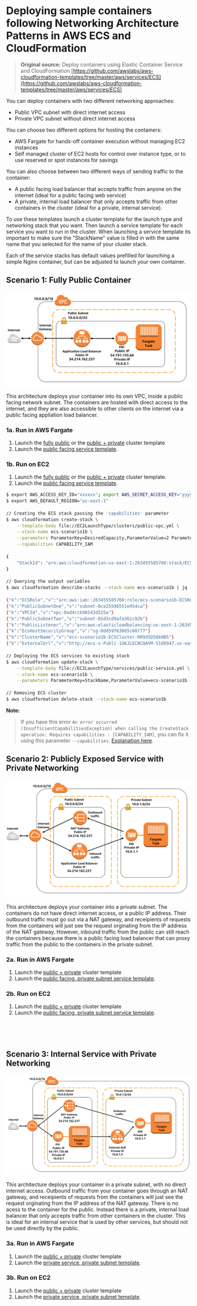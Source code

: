 # Deploying sample containers following Networking Architecture Patterns in AWS ECS and CloudFormation

> **Original source:**
> Deploy containers using Elastic Container Service and CloudFormation
> [https://github.com/awslabs/aws-cloudformation-templates/tree/master/aws/services/ECS](https://github.com/awslabs/aws-cloudformation-templates/tree/master/aws/services/ECS)

You can deploy containers with two different networking approaches:

- Public VPC subnet with direct internet access
- Private VPC subnet without direct internet access

You can choose two different options for hosting the containers:

- AWS Fargate for hands-off container execution without managing EC2 instances
- Self managed cluster of EC2 hosts for control over instance type, or to use reserved or spot instances for savings

You can also choose between two different ways of sending traffic to the container:

- A public facing load balancer that accepts traffic from anyone on the internet (ideal for a public facing web service)
- A private, internal load balancer that only accepts traffic from other containers in the cluster (ideal for a private, internal service).

To use these templates launch a cluster template for the launch type and networking stack that you want. Then launch a service template for each service you want to run in the cluster. When launching a service template its important to make sure the "StackName" value is filled in with the same name that you selected for the name of your cluster stack.

Each of the service stacks has default values prefilled for launching a simple Nginx container, but can be adjusted to launch your own container.

## Scenario 1: Fully Public Container

![public subnet public load balancer](images/public-task-public-loadbalancer.png)

This architecture deploys your container into its own VPC, inside a public facing network subnet. The containers are hosted with direct access to the internet, and they are also accessible to other clients on the internet via a public facing appliation load balancer.

### 1a. Run in AWS Fargate

1. Launch the [fully public](FargateLaunchType/clusters/public-vpc.yml) or the [public + private](FargateLaunchType/clusters/private-vpc.yml) cluster template
2. Launch the [public facing service template](FargateLaunchType/services/public-service.yml).

### 1b. Run on EC2

1. Launch the [fully public](EC2LaunchType/clusters/public-vpc.yml) or the [public + private](EC2LaunchType/clusters/private-vpc.yml) cluster template.
2. Launch the [public facing service template](EC2LaunchType/services/public-service.yml).

```sh
$ export AWS_ACCESS_KEY_ID="xxxxxx"; export AWS_SECRET_ACCESS_KEY="yyyyyyy"
$ export AWS_DEFAULT_REGION="us-east-1"

// Creating the ECS stack passing the 'capabilities' parameter 
$ aws cloudformation create-stack \
    --template-body file://EC2LaunchType/clusters/public-vpc.yml \
    --stack-name ecs-scenario1b \
    --parameters ParameterKey=DesiredCapacity,ParameterValue=2 ParameterKey=MaxSize,ParameterValue=3 ParameterKey=InstanceType,ParameterValue=t2.small \
    --capabilities CAPABILITY_IAM 

{
    "StackId": "arn:aws:cloudformation:us-east-1:263455585760:stack/ECSClusterScenario1b/211c14a0-c070-11ea-9a34-120fbf0f0187"
}

// Querying the output variables
$ aws cloudformation describe-stacks --stack-name ecs-scenario1b | jq -c '.Stacks[].Outputs[] | {k: .OutputKey, v:.OutputValue}'

{"k":"ECSRole","v":"arn:aws:iam::263455585760:role/ecs-scenario1b-ECSRole-NGDBCS882EJA"}
{"k":"PublicSubnetOne","v":"subnet-0ce25596551e954ca"}
{"k":"VPCId","v":"vpc-0ad4ccb98543d525a"}
{"k":"PublicSubnetTwo","v":"subnet-01d3cd9afa361c92b"}
{"k":"PublicListener","v":"arn:aws:elasticloadbalancing:us-east-1:263455585760:listener/app/ecs-s-Publi-1GKJLECNCQAVM/0891d9619f437203/3a20e4f92c2e776f"}
{"k":"EcsHostSecurityGroup","v":"sg-0dd59f63865c60777"}
{"k":"ClusterName","v":"ecs-scenario1b-ECSCluster-RR9d5D58kHB5"}
{"k":"ExternalUrl","v":"http://ecs-s-Publi-1GKJLECNCQAVM-5168947.us-east-1.elb.amazonaws.com"}

// Deploying the ECS services to existing stack
$ aws cloudformation update-stack \
    --template-body file://EC2LaunchType/services/public-service.yml \
    --stack-name ecs-scenario1b \
    --parameters ParameterKey=StackName,ParameterValue=ecs-scenario1b 

// Removing ECS cluster
$ aws cloudformation delete-stack --stack-name ecs-scenario1b
```

**Note:**    
> If you have this error `An error occurred (InsufficientCapabilitiesException) when calling the CreateStack operation: Requires capabilities : [CAPABILITY_IAM]`, you can fix it using this parameter `--capabilities`.
> [Explanation here](https://medium.com/@dalumiller/aws-cloudformation-capabilities-parameter-ab73a373278).

## Scenario 2: Publicly Exposed Service with Private Networking

![private subnet public load balancer](images/private-task-public-loadbalancer.png)

This architecture deploys your container into a private subnet. The containers do not have direct internet access, or a public IP address. Their outbound traffic must go out via a NAT gateway, and receipients of requests from the containers will just see the request orginating from the IP address of the NAT gateway. However, inbound traffic from the public can still reach the containers because there is a public facing load balancer that can proxy traffic from the public to the containers in the private subnet.

### 2a. Run in AWS Fargate

1. Launch the [public + private](FargateLaunchType/clusters/private-vpc.yml) cluster template
2. Launch the [public facing, private subnet service template](FargateLaunchType/services/private-subnet-public-service.yml).

### 2b. Run on EC2

1. Launch the [public + private](EC2LaunchType/clusters/private-vpc.yml) cluster template
2. Launch the [public facing, private subnet service template](EC2LaunchType/services/public-service.yml).

&nbsp;

&nbsp;

## Scenario 3: Internal Service with Private Networking

![private subnet private load balancer](images/private-task-private-loadbalancer.png)

This architecture deploys your container in a private subnet, with no direct internet access. Outbound traffic from your container goes through an NAT gateway, and receipients of requests from the containers will just see the request orginating from the IP address of the NAT gateway. There is no acess to the container for the public. Instead there is a private, internal load balancer that only accepts traffic from other containers in the cluster. This is ideal for an internal service that is used by other services, but should not be used directly by the public.

### 3a. Run in AWS Fargate

1. Launch the [public + private](FargateLaunchType/clusters/private-vpc.yml) cluster template
2. Launch the [private service, private subnet template](FargateLaunchType/services/private-subnet-private-service.yml).

### 3b. Run on EC2

1. Launch the [public + private](EC2LaunchType/clusters/private-vpc.yml) cluster template
2. Launch the [private service, private subnet template](EC2LaunchType/services/private-service.yml).

